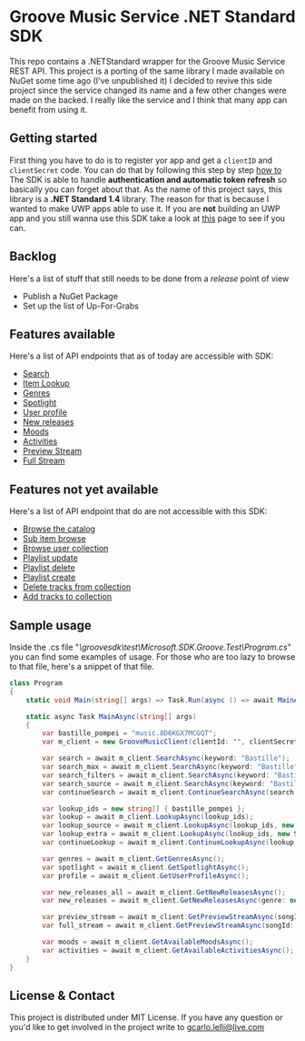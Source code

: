# Groove Music Service .NET Standard SDK
This repo contains a .NETStandard wrapper for the Groove Music Service REST API.
This project is a porting of the same library I made available on NuGet some time ago (I've unpublished it)
I decided to revive this side project since the service changed its name and a few other changes were made on the backed.
I really like the service and I think that many app can benefit from using it.

## Getting started
First thing you have to do is to register yor app and get a `clientID` and `clientSecret` code.
You can do that by following this step by step [how to](https://docs.microsoft.com/en-us/groove/getting-started)
The SDK is able to handle **authentication and automatic token refresh** so basically you can forget about that.
As the name of this project says, this library is a **.NET Standard 1.4** library. 
The reason for that is because I wanted to make UWP apps able to use it.
If you are **not** building an UWP app and you still wanna use this SDK take a look at [this](https://github.com/dotnet/standard/blob/master/docs/versions.md) page to see if you can.

## Backlog
Here's a list of stuff that still needs to be done from a _release_ point of view
* Publish a NuGet Package
* Set up the list of Up-For-Grabs

## Features available
Here's a list of API endpoints that as of today are accessible with SDK:
* [Search](https://docs.microsoft.com/en-us/groove/groove-service-rest-reference/uri-search-content)
* [Item Lookup](https://docs.microsoft.com/en-us/groove/groove-service-rest-reference/uri-content-lookup)
* [Genres](https://docs.microsoft.com/en-us/groove/groove-service-rest-reference/uri-get-genres)
* [Spotlight](https://docs.microsoft.com/en-us/groove/groove-service-rest-reference/uri-get-spotlight)
* [User profile](https://docs.microsoft.com/en-us/groove/groove-service-rest-reference/uri-access-user-profile)
* [New releases](https://docs.microsoft.com/en-us/groove/groove-service-rest-reference/uri-get-new-releases)
* [Moods](https://docs.microsoft.com/en-us/groove/groove-service-rest-reference/uri-get-moods)
* [Activities](https://docs.microsoft.com/en-us/groove/groove-service-rest-reference/uri-get-activities)
* [Preview Stream](https://docs.microsoft.com/en-us/groove/groove-service-rest-reference/uri-get-preview)
* [Full Stream](https://docs.microsoft.com/en-us/groove/groove-service-rest-reference/uri-get-stream)

## Features not yet available
Here's a list of API endpoint that do are not accessible with this SDK:
* [Browse the catalog](https://docs.microsoft.com/en-us/groove/groove-service-rest-reference/uri-browse-catalog)
* [Sub item browse](https://docs.microsoft.com/en-us/groove/groove-service-rest-reference/uri-browse-sub-items)
* [Browse user collection](https://docs.microsoft.com/en-us/groove/groove-service-rest-reference/uri-browse-user-collection-playlist)
* [Playlist update](https://docs.microsoft.com/en-us/groove/groove-service-rest-reference/uri-update-playlist)
* [Playlist delete](https://docs.microsoft.com/en-us/groove/groove-service-rest-reference/uri-delete-playlist)
* [Playlist create](https://docs.microsoft.com/en-us/groove/groove-service-rest-reference/uri-create-playlist)
* [Delete tracks from collection](https://docs.microsoft.com/en-us/groove/groove-service-rest-reference/uri-delete-track-collection)
* [Add tracks to collection](https://docs.microsoft.com/en-us/groove/groove-service-rest-reference/uri-add-track-collection)

## Sample usage
Inside the .cs file "_\groovesdk\test\Microsoft.SDK.Groove.Test\Program.cs_" you can find some examples of usage.
For those who are too lazy to browse to that file, here's a snippet of that file.

```csharp
class Program
{
    static void Main(string[] args) => Task.Run(async () => await MainAsync(args)).Wait();

    static async Task MainAsync(string[] args)
    {
        var bastille_pompei = "music.8D6KGX7MCGQT";
        var m_client = new GrooveMusicClient(clientId: "", clientSecret: "");

        var search = await m_client.SearchAsync(keyword: "Bastille");
        var search_max = await m_client.SearchAsync(keyword: "Bastille", maxResults: 10);
        var search_filters = await m_client.SearchAsync(keyword: "Bastille", maxResults: 15, filters: new FilterType[] { FilterType.Tracks });
        var search_source = await m_client.SearchAsync(keyword: "Bastille", maxResults: 25, filters: new FilterType[] { FilterType.Tracks }, source: new SearchSource[] { SearchSource.Catalog });
        var continueSearch = await m_client.ContinueSearchAsync(search.Tracks.ContinuationToken);

        var lookup_ids = new string[] { bastille_pompei };
        var lookup = await m_client.LookupAsync(lookup_ids);
        var lookup_source = await m_client.LookupAsync(lookup_ids, new SearchSource[] { SearchSource.Catalog });
        var lookup_extra = await m_client.LookupAsync(lookup_ids, new SearchSource[] { SearchSource.Catalog }, new ExtrasParameters[] { ExtrasParameters.Albums });
        var continueLookup = await m_client.ContinueLookupAsync(lookup.Tracks.ContinuationToken, lookup_ids);

        var genres = await m_client.GetGenresAsync();
        var spotlight = await m_client.GetSpotlightAsync();
        var profile = await m_client.GetUserProfileAsync();

        var new_releases_all = await m_client.GetNewReleasesAsync();
        var new_releases = await m_client.GetNewReleasesAsync(genre: new GenreModel("Rock"));

        var preview_stream = await m_client.GetPreviewStreamAsync(songId: bastille_pompei, streamType: PlaybackType.Preview);
        var full_stream = await m_client.GetPreviewStreamAsync(songId: bastille_pompei, streamType: PlaybackType.Stream);

        var moods = await m_client.GetAvailableMoodsAsync();
        var activities = await m_client.GetAvailableActivitiesAsync();
    }
}
```

## License & Contact
This project is distributed under MIT License.
If you have any question or you'd like to get involved in the project write to [gcarlo.lelli@live.com](mailto:gcarlo.lelli@live.com)